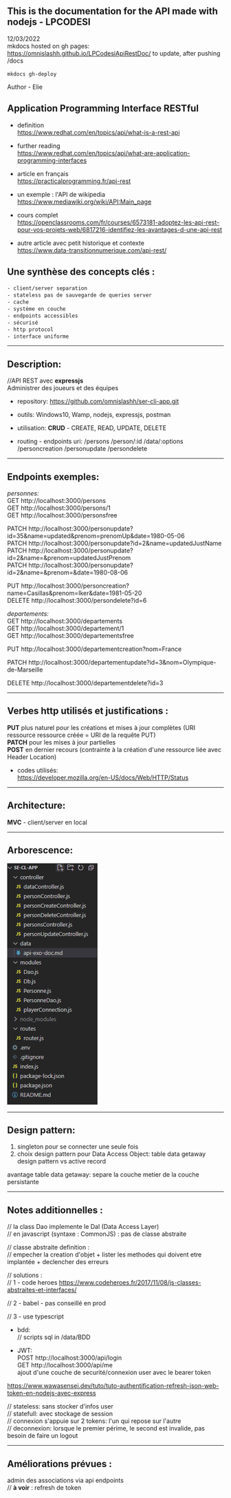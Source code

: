 ## This is the documentation for the API made with nodejs - LPCODESI 
12/03/2022  
mkdocs hosted on gh pages:  
https://omnislashh.github.io/LPCodesiApiRestDoc/
to update, after pushing /docs
```
mkdocs gh-deploy
```
Author - Elie
## Application Programming Interface RESTful

- definition  
https://www.redhat.com/en/topics/api/what-is-a-rest-api  

- further reading  
https://www.redhat.com/en/topics/api/what-are-application-programming-interfaces  

- article en français  
https://practicalprogramming.fr/api-rest  

- un exemple : l'API de wikipedia  
https://www.mediawiki.org/wiki/API:Main_page  

- cours complet  
https://openclassrooms.com/fr/courses/6573181-adoptez-les-api-rest-pour-vos-projets-web/6817216-identifiez-les-avantages-d-une-api-rest  

- autre article avec petit historique et contexte   
https://www.data-transitionnumerique.com/api-rest/
  
Une synthèse des concepts clés :  
--  
    - client/server separation
    - stateless pas de sauvegarde de queries server
    - cache
    - système en couche
    - endpoints accessibles
    - sécurisé
    - http protocol
    - interface uniforme


***
## Description: 
//API REST avec **expressjs**  
Administrer des joueurs et des équipes

- repository: https://github.com/omnislashh/ser-cli-app.git

- outils: Windows10, Wamp, nodejs, expressjs, postman

- utilisation: **CRUD** - CREATE, READ, UPDATE, DELETE

- routing - endpoints uri:
/persons
/person/:id
/data/:options
/personcreation
/personupdate
/persondelete
***
## Endpoints exemples:  

_personnes:_  
GET http://localhost:3000/persons  
GET http://localhost:3000/persons/1  
GET http://localhost:3000/personsfree  

PATCH http://localhost:3000/personupdate?id=35&name=updated&prenom=prenomUp&date=1980-05-06  
PATCH http://localhost:3000/personupdate?id=2&name=updatedJustName  
PATCH http://localhost:3000/personupdate?id=2&name=&prenom=updatedJustPrenom  
PATCH http://localhost:3000/personupdate?id=2&name=&prenom=&date=1980-08-06  

PUT http://localhost:3000/personcreation?name=Casillas&prenom=Iker&date=1981-05-20  
DELETE http://localhost:3000/persondelete?id=6  

_departements:_  
GET http://localhost:3000/departements  
GET http://localhost:3000/departement/1  
GET http://localhost:3000/departementsfree  

PUT http://localhost:3000/departementcreation?nom=France  

PATCH http://localhost:3000/departementupdate?id=3&nom=Olympique-de-Marseille  

DELETE http://localhost:3000/departementdelete?id=3  

***
## Verbes http utilisés et justifications :  
 
**PUT** plus naturel pour les créations et mises à jour complètes (URI ressource ressource créée = URI de la requête PUT)  
**PATCH** pour les mises à jour partielles  
**POST** en dernier recours (contrainte à la création d'une ressource liée avec Header Location)

- codes utilisés:   
https://developer.mozilla.org/en-US/docs/Web/HTTP/Status
***
## Architecture: 
**MVC** - client/server en local
***
## Arborescence:  
![arbo](Capture-arbo-se-cl.PNG)
***
## Design pattern:

1. singleton pour se connecter une seule fois
2. choix design pattern pour Data Access Object:
table data getaway design pattern vs active record

avantage table data getaway:
separe la couche metier de la couche persistante
***
## Notes additionnelles :  
// la class Dao implemente le Dal (Data Access Layer)  
// en javascript (syntaxe : CommonJS) : pas de classe abstraite 
 
// classe abstraite definition :   
// empecher la creation d'objet + lister les methodes qui doivent etre implantée + declencher des erreurs  

// solutions :  
// 1 - code heroes https://www.codeheroes.fr/2017/11/08/js-classes-abstraites-et-interfaces/

// 2 - babel - pas conseillé en prod

// 3 - use typescript  
- bdd:   
// scripts sql in /data/BDD

- JWT:   
POST http://localhost:3000/api/login  
GET http://localhost:3000/api/me  
ajout d'une couche de securité/connexion user avec le bearer token  

https://www.wawasensei.dev/tuto/tuto-authentification-refresh-json-web-token-en-nodejs-avec-express

// stateless: sans stocker d'infos user  
// statefull: avec stockage de session  
// connexion s'appuie sur 2 tokens: l'un qui repose sur l'autre  
// deconnexion: lorsque le premier périme, le second est invalide, pas besoin de faire un logout  

***
## Améliorations prévues :  
admin des associations via api endpoints  
// **à voir** : refresh de token